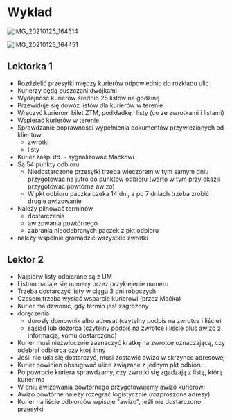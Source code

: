 # Wykład 



![IMG_20210125_164514](/home/u/Dokumenty/IMG_20210125_164514-1611704485688.jpg)



![IMG_20210125_164451](/home/u/Dokumenty/IMG_20210125_164451.jpg)





## Lektorka 1

* Rozdzielić przesyłki między kurierów odpowiednio do rozkładu ulic
* Kurierzy będą puszczani dwójkami
* Wydajność kurierów średnio 25 listów na godzinę
* Przewiduje się dowóz listów dla kurierów w terenie
* Wręczyć kurierom bilet ZTM, podkładkę i listy (co ze zwrotkami i listami)
* Wspierać kurierów w terenie
* Sprawdzanie poprawności wypełnienia dokumentów przywiezionych od klientów 
  * zwrotki
  * listy
* Kurier zaśpi itd. - sygnalizować Maćkowi
* Są 54 punkty odbioru
  * Niedostarczone przesyłki trzeba wieczorem w tym samym dniu przygotować na jutro do punktów odbioru (warto w tym przy okazji przygotować powtórne awizo)
  * W pkt odbioru paczka czeka 14 dni, a po 7 dniach trzeba zrobić drugie awizowanie
* Należy pilnować terminów
  * dostarczenia
  * awizowania powtórnego
  * zabrania nieodebranych paczek z pkt odbioru
* należy wspólnie gromadzić wszystkie zwrotki


## Lektor 2

- Najpierw listy odbierane są z UM
- Listom nadaje się numery przez przyklejenie numeru
- Trzeba dostarczyć listy w ciągu 3 dni roboczych
- Czasem trzeba wysłać wsparcie kurierowi (przez Maćka)
- Kurier ma dzwonić, gdy termin jest zagrożony
- doręczenia
  - dorosły domownik albo adresat (czytelny podpis na zwrotce i liście)
  - sąsiad lub dozorca  (czytelny podpis na zwrotce i liście plus awizo z informacją, komu dostarczono)
- Kurier musi niezwłocznie zaznaczyć kratkę na zwrotce oznaczającą, czy odebrał odbiorca czy ktoś inny
- Jeśli nie uda się dostarczyć, musi zostawić awizo w skrzynce adresowej
- Kurier powinien obsługiwać ulice związane z jednym pkt odbioru
- Po powrocie kuriera sprawdzamy, czy zwrotki się zgadzają z listą, którą kurier ma
- W dniu awizowania powtórnego przygotowujemy awizo kurierowi
- Awizo powtórne należy rozegrać logistycznie (rozproszone adresy)
- Kurier na liście odbiorców wpisuje "awizo", jeśli nie dostarczono przesyłki